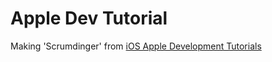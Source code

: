 # Apple Dev Tutorial

Making 'Scrumdinger' from [iOS Apple Development Tutorials](https://developer.apple.com/tutorials/app-dev-training)